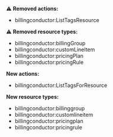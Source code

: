 :warning: **Removed actions:**

- billingconductor:ListTagsResource

:warning: **Removed resource types:**

- billingconductor:billingGroup
- billingconductor:customLineItem
- billingconductor:pricingPlan
- billingconductor:pricingRule

**New actions:**

- billingconductor:ListTagsForResource

**New resource types:**

- billingconductor:billinggroup
- billingconductor:customlineitem
- billingconductor:pricingplan
- billingconductor:pricingrule
